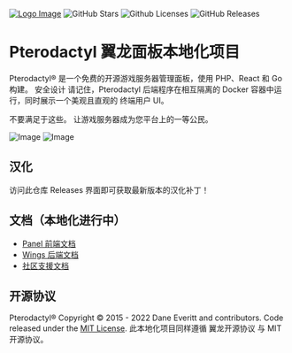[![Logo Image](https://s1.ax1x.com/2022/06/11/XgEqRP.png)](https://ilwork.cn)
![GitHub Stars](https://img.shields.io/github/stars/ilworkcn/pterodactyl-chinese-manual?style=for-the-badge)
![Github Licenses](https://img.shields.io/github/license/ilworkcn/pterodactyl-chinese-manual?style=for-the-badge)
![GitHub Releases](https://img.shields.io/github/license/ilworkcn/pterodactyl-chinese-manual/latest/total?style=for-the-badge)

# Pterodactyl 翼龙面板本地化项目
Pterodactyl® 是一个免费的开源游戏服务器管理面板，使用 PHP、React 和 Go 构建。 安全设计
请记住，Pterodactyl 后端程序在相互隔离的 Docker 容器中运行，同时展示一个美观且直观的
终端用户 UI。

不要满足于这些。 让游戏服务器成为您平台上的一等公民。

![Image](https://s1.ax1x.com/2022/06/12/X28cVI.png)
![Image](https://s1.ax1x.com/2022/06/12/X28gat.png)

## 汉化
访问此仓库 Releases 界面即可获取最新版本的汉化补丁！

## 文档（本地化进行中）
* [Panel 前端文档](https://pterodactyl.io/panel/1.0/getting_started.html)
* [Wings 后端文档](https://pterodactyl.io/wings/1.0/installing.html)
* [社区支援文档](https://pterodactyl.io/community/about.html)

## 开源协议
Pterodactyl® Copyright © 2015 - 2022 Dane Everitt and contributors.
Code released under the [MIT License](./LICENSE.md).
此本地化项目同样遵循 翼龙开源协议 与 MIT 开源协议。

